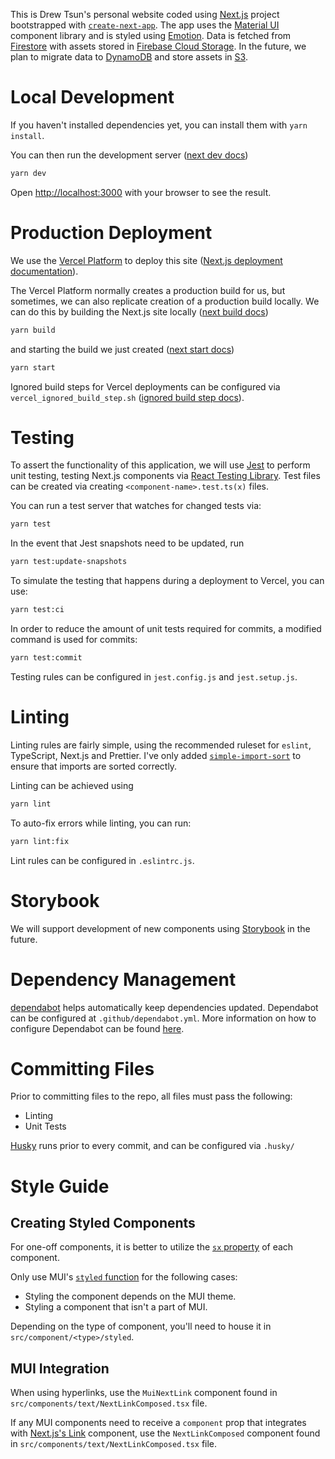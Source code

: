 This is Drew Tsun's personal website coded using [Next.js](https://nextjs.org/) project bootstrapped with 
[`create-next-app`](https://github.com/vercel/next.js/tree/canary/packages/create-next-app). The app uses the
[Material UI](https://mui.com/) component library and is styled using [Emotion](https://emotion.sh/). Data is fetched
from [Firestore](https://firebase.google.com/docs/firestore) with assets stored in 
[Firebase Cloud Storage](https://firebase.google.com/docs/storage). In the future, we plan to migrate data to
[DynamoDB](https://aws.amazon.com/dynamodb/) and store assets in [S3](https://aws.amazon.com/s3/).

# Local Development

If you haven't installed dependencies yet, you can install them with `yarn install`.

You can then run the development server ([next dev docs](https://nextjs.org/docs/pages/api-reference/next-cli#development))

```bash
yarn dev
```

Open [http://localhost:3000](http://localhost:3000) with your browser to see the result.

# Production Deployment

We use the [Vercel Platform](https://vercel.com/new?utm_medium=default-template&filter=next.js&utm_source=create-next-app&utm_campaign=create-next-app-readme) to deploy this site 
([Next.js deployment documentation](https://nextjs.org/docs/deployment)).

The Vercel Platform normally creates a production build for us, but sometimes, we can also replicate creation of a 
production build locally. We can do this by building the Next.js site locally 
([next build docs](https://nextjs.org/docs/pages/api-reference/next-cli#build))

```bash
yarn build
```

and starting the build we just created ([next start docs](https://nextjs.org/docs/pages/api-reference/next-cli#production))

```bash
yarn start
```

Ignored build steps for Vercel deployments can be configured via `vercel_ignored_build_step.sh` ([ignored build step docs](https://vercel.com/docs/projects/overview#ignored-build-step)).

# Testing

To assert the functionality of this application, we will use [Jest](https://jestjs.io/) to perform unit testing, testing 
Next.js components via [React Testing Library](https://testing-library.com/docs/react-testing-library/intro/). 
Test files can be created via creating `<component-name>.test.ts(x)` files.

You can run a test server that watches for changed tests via:

```bash
yarn test
```

In the event that Jest snapshots need to be updated, run

```bash
yarn test:update-snapshots
```

To simulate the testing that happens during a deployment to Vercel, you can use:

```bash
yarn test:ci
```

In order to reduce the amount of unit tests required for commits, a modified command is used for commits:

```bash
yarn test:commit
```

Testing rules can be configured in `jest.config.js` and `jest.setup.js`.

# Linting

Linting rules are fairly simple, using the recommended ruleset for `eslint`, TypeScript, Next.js and Prettier.
I've only added [`simple-import-sort`](https://github.com/lydell/eslint-plugin-simple-import-sort) to ensure that imports are sorted correctly. 

Linting can be achieved using 

```bash
yarn lint
```

To auto-fix errors while linting, you can run:

```bash
yarn lint:fix
```

Lint rules can be configured in `.eslintrc.js`.

# Storybook

We will support development of new components using [Storybook](https://storybook.js.org/) in the future.

# Dependency Management

[dependabot](https://github.com/dependabot) helps automatically keep dependencies updated. Dependabot can be configured
at `.github/dependabot.yml`. More information on how to configure Dependabot can be found
[here](https://docs.github.com/en/code-security/getting-started/dependabot-quickstart-guide). 

# Committing Files

Prior to committing files to the repo, all files must pass the following:
- Linting
- Unit Tests

[Husky](https://typicode.github.io/husky/) runs prior to every commit, and can be configured via `.husky/`

# Style Guide

## Creating Styled Components

For one-off components, it is better to utilize the [`sx` property](https://mui.com/system/getting-started/the-sx-prop/) 
of each component.

Only use MUI's [`styled` function](https://mui.com/system/styled/) for the following cases:
- Styling the component depends on the MUI theme.
- Styling a component that isn't a part of MUI. 

Depending on the type of component, you'll need to house it in `src/component/<type>/styled`.

## MUI Integration

When using hyperlinks, use the `MuiNextLink` component found in `src/components/text/NextLinkComposed.tsx` file. 

If any MUI components need to receive a `component` prop that integrates with 
[Next.js's Link](https://nextjs.org/docs/pages/api-reference/components/link) component, 
use the `NextLinkComposed` component found in `src/components/text/NextLinkComposed.tsx` file.
